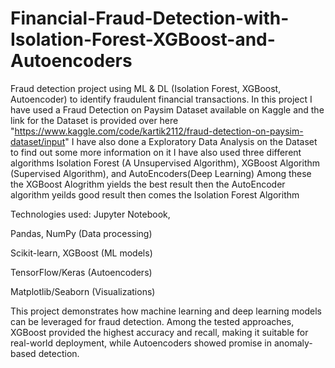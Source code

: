 # Financial-Fraud-Detection-with-Isolation-Forest-XGBoost-and-Autoencoders
Fraud detection project using ML &amp; DL (Isolation Forest, XGBoost, Autoencoder) to identify fraudulent financial transactions.
In this project I have used a Fraud Detection on Paysim Dataset available on Kaggle and the link for the Dataset is provided over here "https://www.kaggle.com/code/kartik2112/fraud-detection-on-paysim-dataset/input"
I have also done a Exploratory Data Analysis on the Dataset to find out some more information on it
I have also used three different algorithms Isolation Forest (A Unsupervised Algorithm), XGBoost Algorithm (Supervised Algorithm), and AutoEncoders(Deep Learning)
Among these the XGBoost Alogrithm yields the best result then the AutoEncoder algorithm yeilds good result then comes the Isolation Forest Algorithm

Technologies used:
Jupyter Notebook, 

Pandas, NumPy (Data processing)

Scikit-learn, XGBoost (ML models)

TensorFlow/Keras (Autoencoders)

Matplotlib/Seaborn (Visualizations)

This project demonstrates how machine learning and deep learning models can be leveraged for fraud detection. Among the tested approaches, XGBoost provided the highest accuracy and recall, making it suitable for real-world deployment, while Autoencoders showed promise in anomaly-based detection.
